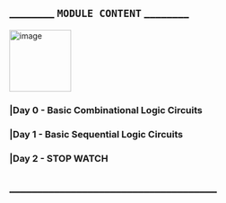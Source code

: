 ## ________ ```MODULE CONTENT``` ________
<img width="110" alt="image" src="https://github.com/user-attachments/assets/1c8c1acf-26e8-4956-aa95-c18a3bc5b3a6">

### |Day 0 - Basic Combinational Logic Circuits
### |Day 1 - Basic Sequential Logic Circuits
### |Day 2 - STOP WATCH

## _____________________________________
